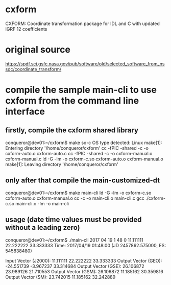 # cxform
CXFORM: Coordinate transformation package for IDL and C with updated IGRF 12 coefficients 

# original source
https://spdf.sci.gsfc.nasa.gov/pub/software/old/selected_software_from_nssdc/coordinate_transform/

# compile the sample main-cli to use cxform from the command line interface
## firstly, compile the cxform shared library
conqueror@dev01:~/cxform$ make so-c
OS type detected: Linux
make[1]: Entering directory '/home/conqueror/cxform'
cc -fPIC -shared   -c -o cxform-auto.o cxform-auto.c
cc -fPIC -shared   -c -o cxform-manual.o cxform-manual.c
ld -G -lm -o cxform-c.so cxform-auto.o cxform-manual.o
make[1]: Leaving directory '/home/conqueror/cxform'

## only after that compile the main-customized-dt
conqueror@dev01:~/cxform$ make main-cli
ld -G -lm -o cxform-c.so cxform-auto.o cxform-manual.o
cc    -c -o main-cli.o main-cli.c
gcc ./cxform-c.so main-cli.o -lm -o main-cli

## usage (date time values must be provided without a leading zero)
conqueror@dev01:~/cxform$ ./main-cli 2017 04 19 1 48 0 11.111111 22.222222 33.333333
Time: 2017/04/19 01:48:00  (JD 2457862.575000, ES: 545838480)

Input Vector (J2000):   11.111111 22.222222 33.333333
Output Vector (GEO):  -24.551739  -3.967237 33.314684
Output Vector (GSE):  26.106872 23.989126 21.710553
Output Vector (GSM):  26.106872 11.185162 30.359816
Output Vector (SM): 23.742015 11.185162 32.242889

